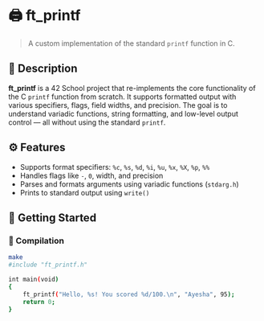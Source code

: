 # 🖨️ ft_printf

> A custom implementation of the standard `printf` function in C.

## 📌 Description

**ft_printf** is a 42 School project that re-implements the core functionality of the C `printf` function from scratch. It supports formatted output with various specifiers, flags, field widths, and precision. The goal is to understand variadic functions, string formatting, and low-level output control — all without using the standard `printf`.

## ⚙️ Features

- Supports format specifiers: `%c`, `%s`, `%d`, `%i`, `%u`, `%x`, `%X`, `%p`, `%%`
- Handles flags like `-`, `0`, width, and precision
- Parses and formats arguments using variadic functions (`stdarg.h`)
- Prints to standard output using `write()`

## 🚀 Getting Started

### 🔧 Compilation

```bash
make
#include "ft_printf.h"

int main(void)
{
	ft_printf("Hello, %s! You scored %d/100.\n", "Ayesha", 95);
	return 0;
}

